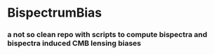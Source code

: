 # BispectrumBias
### a not so clean repo with scripts to compute bispectra and bispectra induced CMB lensing biases
